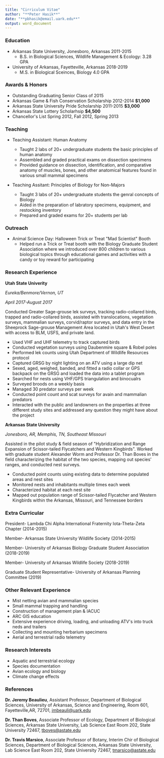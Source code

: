 ```yaml
---
title: "Cirriculum Vitae"
author: "**Peter Hasik**"
date: "**pbhasik@email.uark.edu**"
output: word_document
---
```


### **Education**  

* Arkansas State University, Jonesboro, Arkansas 2011-2015
    + B.S. in Biological Sciences, Wildlife Management & Ecology: 3.28 GPA  
* University of Arkansas, Fayetteville, Arkansas 2018-2019
    + M.S. in Biological Sceinces, Biology 4.0 GPA  
  
### **Awards & Honors**

* Outstanding Graduating Senior Class of 2015
* Arkansas Game & Fish Conservation Scholarship 2012-2014 **$1,000**
* Arkansas State University Pride Scholarship 2011-2015 **$3,000**
* Arkansas State Lottery Scholarhsip **$4,500**
* Chancellor's List Spring 2012, Fall 2012, Spring 2013

### **Teaching** 

* Teaching Assistant: Human Anatomy
    + Taught 2 labs of 20+ undergraduate students the basic principles of human anatomy 
    + Assembled and graded practical exams on dissection specimens
    + Provided guidance on dissection, identification, and comparative anatomy of muscles, bones, and other anatomical features found in various small mammal specimens

* Teaching Assitant: Principles of Biology for Non-Majors
    + Taught 3 labs of 20+ undergraduate students the genral concepts of Biology 
    + Aided in the preparation of labratory specimens, equipment, and restocking inventory
    + Prepared and graded exams for 20+ students per lab

### **Outreach**

* Animal Science Day: Halloween Trick or Treat "Mad Scientist" Booth
    + Helped run a Trick or Treat booth with the Biology Graduate Student Association where we introduced over 800 children to various biological topics through educational games and activities with a candy or toy reward for participating 
    
### **Research Experience**

**Utah State Univerity**

*Eureka/Benmore/Vernon, UT*

*April 2017-August 2017*

Conducted Greater Sage-grouse lek surveys, tracking radio-collared birds, trapped and radio-collared birds, assisted with translocations, vegetation surveys, mammalian surveys, corvid/raptor surveys, and data entry in the Sheeprock Sage-grouse Management Area located in Utah's West Desert with access to BLM, USFS, and private land.

* Used VHF and UHF telemetry to track captured birds
* Conducted vegetation surveys using Daubenmire square & Robel poles
* Performed lek counts using Utah Department of Wildlife Resources protocol
* Captured GRSG by night lighting on an ATV using a large dip net
* Sexed, aged, weighed, banded, and fitted a radio collar or GPS backpack on the GRSG and loaded the data into a tablet program
* Searched for nests using VHF/GPS triangulation and binocualrs
* Surveyed broods on a weekly basis 
* Managed 30 predator surveys per week
* Conducted point count and scat surveys for avain and mammalian predators 
* Interacted with the public and landowners on the properties at three different study sites and addressed any question they might have about the project

**Arkansas State University**

*Jonesboro, AR, Memphis, TN, Southeast Missouri*

Assisted in the pilot study & field season of "Hybridization and Range Expansion of Scissor-tailed Flycatchers and Western Kingbirds". Worked with graduate student Alexander Worm and Professor Dr. Than Boves in the field characterizing the habitat of the two species, mapping out species' ranges, and conducted nest surveys.

* Conducted point counts using existing data to determine populated areas and nest sites
* Monitored nests and inhabitants multiple times each week
* Characterized habitat at each nest site
* Mapped out population range of Scissor-tailed Flycatcher and Western Kingbirds within the Arkansas, Missouri, and Tennessee borders 

### **Extra Curricular**

President- Lambda Chi Alpha International Fraternity Iota-Theta-Zeta Chapter (2014-2015)

Member- Arkansas State University Wildlife Society (2014-2015)

Member- University of Arkansas Biology Graduate Student Association (2018-2019) 

Member- University of Arkansas Wildlife Society (2018-2019)

Graduate Student Representative- University of Arkansas Planning Committee (2019) 

### **Other Relevant Experience**

* Mist netting avian and mammalian species
* Small mammal trapping and handling 
* Construction of management plan & IACUC
* ARC GIS education
* Extensive experience driving, loading, and unloading ATV's into truck neds and trailers
* Collecting and mounting herbarium specimens 
* Aerial and terrestrial radio telemetry 

### **Research Interests**

* Aquatic and terrestrial ecology
* Species documentation
* Avian ecology and biology
* Climate change effects

### **References**

**Dr. Jeremy Beaulieu**, Assistant Professor, Department of Biological Sciences, University of Arkansas, Science and Engineering, Room 601, Fayetteville,AR, 72701, jmbeauli@uark.edu

**Dr. Than Boves**, Associate Professor of Ecology, Department of Biological Sciences, Arkansas State University, Lab Science East Room 202, State University 72467, tboves@astate.edu

**Dr. Travis Marsico**, Associate Professor of Botany, Interim Chir of Biological Sciences, Department of Biological Sciences, Arkansas State University, Lab Science East Room 202, State University 72467, tmarsico@astate.edu